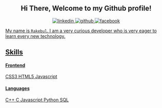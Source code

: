 <div align="center">
    <h2> Hi There, Welcome to my Github profile!</h2>
    </a>
    <a href="https://linkedin.com/in/rakebul-hassan" target="_blank">
        <img src=https://img.shields.io/badge/LinkedIn-0077B5?style=for-the-badge&logo=linkedin&logoColor=white alt=linkedin  />
    </a>
    <a href="https://github.com/logicmagician" target="_blank">
        <img src=https://img.shields.io/badge/GitHub-100000?style=for-the-badge&logo=github&logoColor=white alt=github  />
    </a>
    <a href="https://fb.com/rakebulhassn76" target="_blank">
        <img src=https://img.shields.io/badge/Facebook-1877F2?style=for-the-badge&logo=facebook&logoColor=white alt=facebook  />
   
</div>

</div>
<p></p>

My name is `Rakebul`. I am a very curious developer who is very eager to learn every new technology.

## Skills

#### Frontend

CSS3
HTML5
Javascript

#### Languages

C++
C
Javascript
Python
SQL
